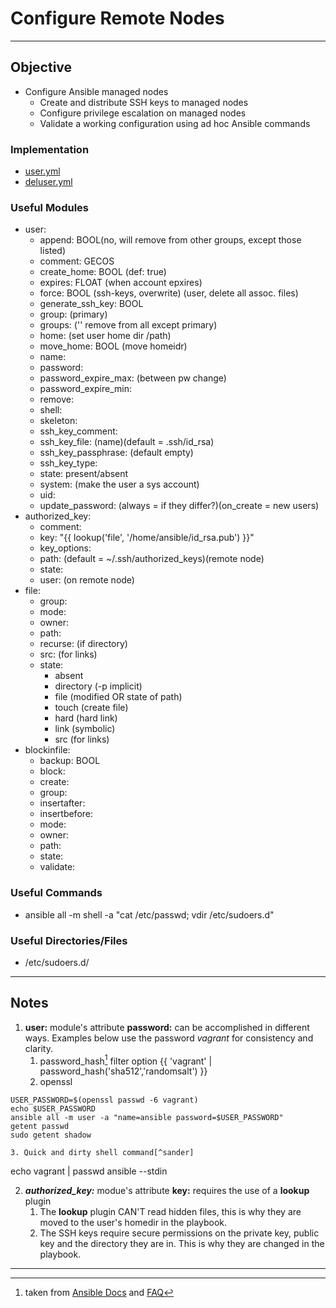 # Configure Remote Nodes

---

## Objective
* Configure Ansible managed nodes
	*  Create and distribute SSH keys to managed nodes
	*  Configure privilege escalation on managed nodes
	*  Validate a working configuration using ad hoc Ansible commands

### Implementation
* [user.yml](user.yml)
* [deluser.yml](deluser.yml)

### Useful Modules
* user:
	* append: BOOL(no, will remove from other groups, except those listed)
	* comment: GECOS
	* create_home: BOOL (def: true)
	* expires: FLOAT (when account epxires)
	* force:  BOOL (ssh-keys, overwrite) (user, delete all assoc. files)
	* generate_ssh_key: BOOL
	* group: (primary)
	* groups: ('' remove from all except primary)
	* home: (set user home dir /path)
	* move_home: BOOL (move homeidr)
	* name: 
	* password:
	* password_expire_max: (between pw change)
	* password_expire_min:
	* remove:
	* shell:
	* skeleton:
	* ssh_key_comment:
	* ssh_key_file: (name)(default = .ssh/id_rsa)
	* ssh_key_passphrase: (default empty)
	* ssh_key_type:
	* state: present/absent
	* system: (make the user a sys account)
	* uid: 
	* update_password: (always = if they differ?)(on_create = new users)
* authorized_key:
	* comment:
	* key: "{{ lookup('file', '/home/ansible/id_rsa.pub') }}"
	* key_options:
	* path: (default = ~/.ssh/authorized_keys)(remote node)
	* state:
	* user: (on remote node)
* file:
	* group:
	* mode:
	* owner:
	* path:
	* recurse: (if directory)
	* src: (for links)
	* state:
		* absent
		* directory (-p implicit)
		* file (modified OR state of path)
		* touch (create file)
		* hard (hard link)
		* link (symbolic)
		* src (for links)
* blockinfile:
	* backup: BOOL
	* block:
	* create:
	* group:
	* insertafter:
	* insertbefore:
	* mode:
	* owner:
	* path:
	* state:
	* validate:



### Useful Commands
* ansible all -m shell -a "cat /etc/passwd; vdir /etc/sudoers.d"

### Useful Directories/Files
* /etc/sudoers.d/

---

## Notes
1. **user:** module's attribute **password:** can be accomplished in different ways. Examples below use the password _vagrant_ for consistency and clarity.
	1. password_hash[^password_hash] filter option
{{ 'vagrant' | password_hash('sha512','randomsalt') }} 
	2. openssl

```
USER_PASSWORD=$(openssl passwd -6 vagrant)
echo $USER_PASSWORD
ansible all -m user -a "name=ansible password=$USER_PASSWORD"
getent passwd
sudo getent shadow
```


	3. Quick and dirty shell command[^sander]
echo vagrant | passwd ansible --stdin


2. ***authorized_key:*** modue's attribute **key:** requires the use of a **lookup** plugin
	1. The **lookup** plugin CAN'T read hidden files, this is why they are moved to the user's homedir in the playbook.
	2. The SSH keys require secure permissions on the private key, public key and the directory they are in. This is why they are changed in the playbook.

---
[^password_hash]: taken from [Ansible Docs](https://docs.ansible.com/ansible/latest/user_guide/playbooks_filters.html#hash-filters) and [FAQ](https://docs.ansible.com/ansible/latest/reference_appendices/faq.html#how-do-i-generate-encrypted-passwords-for-the-user-module)
[^sander]: taken from [Sander Van Vugt's Videos](https://www.oreilly.com/library/view/red-hat-certified/9780135987513/)
